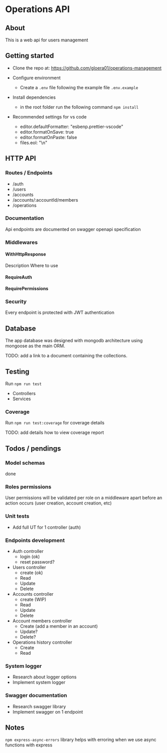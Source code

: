 # Operations API

## About

This is a web api for users management

## Getting started

- Clone the repo at: https://github.com/gloera01/operations-management
- Configure environment
  - Create a `.env` file following the example file `.env.example`
- Install dependencies

  - in the root folder run the following command `npm install`

- Recommended settings for vs code
  - editor.defaultFormatter: "esbenp.prettier-vscode"
  - editor.formatOnSave: true
  - editor.formatOnPaste: false
  - files.eol: "\n"

## HTTP API

### Routes / Endpoints

- /auth
- /users
- /accounts
- /accounts/:accountId/members
- /operations

### Documentation

Api endpoints are documented on swagger openapi specification

### Middlewares

#### WithHttpResponse

Description
Where to use

#### RequireAuth

#### RequirePermissions

### Security

Every endpoint is protected with JWT authentication

## Database

The app database was designed with mongodb architecture using mongoose as the main ORM.

TODO: add a link to a document containing the collections.

## Testing

Run `npm run test`

- Controllers
- Services

### Coverage

Run `npm run test:coverage` for coverage details

TODO: add details how to view coverage report

## Todos / pendings

### Model schemas

done

### Roles permissions

User permissions will be validated per role on a middleware apart before an action occurs (user creation, account creation, etc)

### Unit tests

- Add full UT for 1 controller (auth)

### Endpoints development

- Auth controller
  - login (ok)
  - reset password?
- Users controller
  - create (ok)
  - Read
  - Update
  - Delete
- Accounts controller
  - create (WIP)
  - Read
  - Update
  - Delete
- Account members controller
  - Create (add a member in an account)
  - Update?
  - Delete?
- Operations history controller
  - Create
  - Read

### System logger

- Research about logger options
- Implement system logger

### Swagger documentation

- Research swagger library
- Implement swagger on 1 endpoint

## Notes

`npm express-async-errors` library helps with erroring when we use async functions with express

